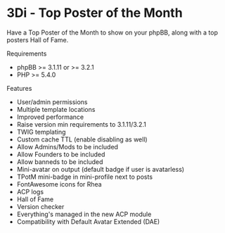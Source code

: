 # 3Di - Top Poster of the Month

Have a Top Poster of the Month to show on your phpBB, along with a top posters Hall of Fame.

Requirements

- phpBB >= 3.1.11 or >= 3.2.1
- PHP >= 5.4.0

Features

- User/admin permissions
- Multiple template locations
- Improved performance
- Raise version min requirements to 3.1.11/3.2.1
- TWIG templating
- Custom cache TTL (enable disabling as well)
- Allow Admins/Mods to be included
- Allow Founders to be included
- Allow banneds to be included
- Mini-avatar on output (default badge if user is avatarless)
- TPotM mini-badge in mini-profile next to posts
- FontAwesome icons for Rhea
- ACP logs
- Hall of Fame
- Version checker
- Everything's managed in the new ACP module
- Compatibility with Default Avatar Extended (DAE)
